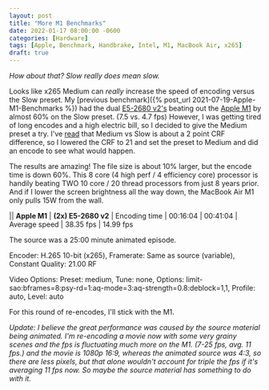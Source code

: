 ```yaml
---
layout: post
title: "More M1 Benchmarks"
date: 2022-01-17 08:00:00 -0600
categories: [Hardware]
tags: [Apple, Benchmark, Handbrake, Intel, M1, MacBook Air, x265]
draft: true
---
```


*How about that? Slow really does mean slow.*

Looks like x265 Medium can *really* increase the speed of encoding versus the Slow preset. My [previous benchmark]({% post_url 2021-07-19-Apple-M1-Benchmarks %}) had the dual [E5-2680 v2's](https://ark.intel.com/content/www/us/en/ark/products/75277/intel-xeon-processor-e52680-v2-25m-cache-2-80-ghz.html) beating out the [Apple M1](https://infogalactic.com/info/Apple_M1/) by almost 60% on the Slow preset. (7.5 vs. 4.7 fps) However, I was getting tired of long encodes and a high electric bill, so I decided to give the Medium preset a try. I've [read](https://kokomins.wordpress.com/2019/10/10/anime-encoding-guide-for-x265-and-why-to-never-use-flac/) that Medium vs Slow is about a 2 point CRF difference, so I lowered the CRF to 21 and set the preset to Medium and did an encode to see what would happen.

The results are amazing! The file size is about 10% larger, but the encode time is down 60%. This 8 core (4 high perf / 4 efficiency core) processor is handily beating TWO 10 core / 20 thread processors from just 8 years prior. And if I lower the screen brightness all the way down, the MacBook Air M1 only pulls 15W from the wall.

|| **Apple M1** | **(2x) E5-2680 v2**
| Encoding time | 00:16:04 | 00:41:04
| Average speed | 38.35 fps | 14.99 fps

The source was a 25:00 minute animated episode.

Encoder: H.265 10-bit (x265), Framerate: Same as source (variable), Constant Quality: 21.00 RF

Video Options: 	Preset: medium, Tune: none, Options: limit-sao:bframes=8:psy-rd=1:aq-mode=3:aq-strength=0.8:deblock=1,1, Profile: auto, Level: auto

For this round of re-encodes, I'll stick with the M1.

*Update: I believe the great performance was caused by the source material being animated. I'm re-encoding a movie now with some very grainy scenes and the fps is fluctuating much more on the M1. (7-25 fps, avg. 11 fps.) and the movie is 1080p 16:9, whereas the animated source was 4:3, so there are less pixels, but that alone wouldn't account for triple the fps if it's averaging 11 fps now. So maybe the source material has something to do with it.*

